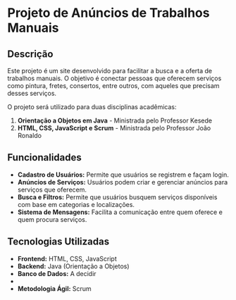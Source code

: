 # Projeto de Anúncios de Trabalhos Manuais

## Descrição

Este projeto é um site desenvolvido para facilitar a busca e a oferta de trabalhos manuais. O objetivo é conectar pessoas que oferecem serviços como pintura, fretes, consertos, entre outros, com aqueles que precisam desses serviços. 

O projeto será utilizado para duas disciplinas acadêmicas:

1. **Orientação a Objetos em Java** - Ministrada pelo Professor Kesede
2. **HTML, CSS, JavaScript e Scrum** - Ministrada pelo Professor João Ronaldo

## Funcionalidades

- **Cadastro de Usuários:** Permite que usuários se registrem e façam login.
- **Anúncios de Serviços:** Usuários podem criar e gerenciar anúncios para serviços que oferecem.
- **Busca e Filtros:** Permite que usuários busquem serviços disponíveis com base em categorias e localizações.
- **Sistema de Mensagens:** Facilita a comunicação entre quem oferece e quem procura serviços.

## Tecnologias Utilizadas

- **Frontend:** HTML, CSS, JavaScript
- **Backend:** Java (Orientação a Objetos)
- **Banco de Dados:** A decidir
- 
- **Metodologia Ágil:** Scrum
